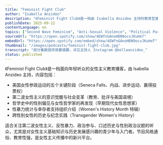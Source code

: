 ```yaml
---
title: "Feminist Fight Club"
author: "Isabella Anzideo"
description: "《Feminist Fight Club》是一档由 Isabella Anzideo 主持的教育型播客，以通俗方式介绍女性主义历史与当代议题。节目内容涵盖美国女性参政史、第二波女性主义、哲学中的性别偏见、性暴力统计与幸存者支持，以及跨性别女性的历史。风格亲切、面向 Gen Z，适合女性主义入门者与青少年听众。Spotify 评分为 5.0（1 条评论），为教育型女性主义播客中的新兴声音。"
publishDate: 2025-09-12
contentLanguage: en
topics: ["Second Wave Feminism", "Anti-Sexual Violence", "Political Participation", "Oral History", "Gender Politics"]
sourceUrl: "https://open.spotify.com/show/4EWfnGAnoHDN9ocvJKuHeT"
embedUrl: "https://open.spotify.com/embed/show/4EWfnGAnoHDN9ocvJKuHeT"
thumbnail: "/images/podcasts/feminist-fight-club.jpg"
transcript: "部分集数提供简要摘要，详见主持人 Instagram @bellaanzideo_"
status: published
---
```


《Feminist Fight Club》是一档面向年轻听众的女性主义教育播客，由 Isabella Anzideo 主持，内容包括：

- 美国女性参政运动的五个关键阶段（Seneca Falls、内战、进步运动、赢得投票权）
- 第二波女性主义的意识觉醒与社会变革（教育、批评与美国语境）
- 哲学史中的性别偏见与女性哲学家的再发现（早期现代女性思想家）
- 性暴力统计与幸存者支持组织介绍（Women's History Month 特辑）
- 跨性别女性的历史与纪念实践（Transgender Women's History）

适合关注第二波女性主义、反性暴力、政治参与、口述历史与性别政治议题的听众，尤其是对女性主义基础知识与历史发展感兴趣的青少年与入门者。节目风格通俗、教育性强，是女性主义传播中的新兴平台。
